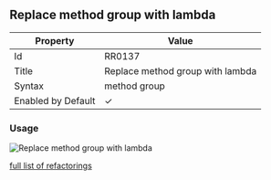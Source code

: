## Replace method group with lambda

| Property | Value |
| -------- | ----- |
| Id | RR0137 |
| Title | Replace method group with lambda |
| Syntax | method group |
| Enabled by Default | &#x2713; |

### Usage

![Replace method group with lambda](../../images/refactorings/ReplaceMethodGroupWithLambda.png)

[full list of refactorings](Refactorings.md)